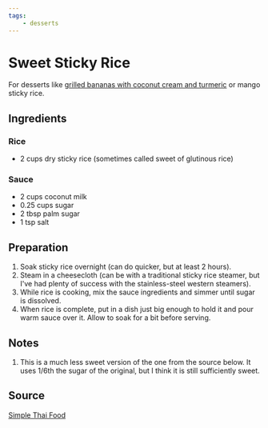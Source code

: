 ```yaml
---
tags:
    - desserts
---
```

# Sweet Sticky Rice

For desserts like [grilled bananas with coconut cream and turmeric](grilled-bananas-with-coconut-sticky-rice.md) or mango sticky rice.

## Ingredients

### Rice

- 2 cups dry sticky rice (sometimes called sweet of glutinous rice)

### Sauce

- 2 cups coconut milk
- 0.25 cups sugar
- 2 tbsp palm sugar
- 1 tsp salt

## Preparation

1. Soak sticky rice overnight (can do quicker, but at least 2 hours).
1. Steam in a cheesecloth (can be with a traditional sticky rice steamer, but I've had plenty of success with the stainless-steel western steamers).
1. While rice is cooking, mix the sauce ingredients and simmer until sugar is dissolved.
1. When rice is complete, put in a dish just big enough to hold it and pour warm sauce over it. Allow to soak for a bit before serving.

## Notes

1. This is a much less sweet version of the one from the source below. It uses 1/6th the sugar of the original, but I think it is still sufficiently sweet.

## Source

[Simple Thai Food](https://www.goodreads.com/book/show/18142451-simple-thai-food)
